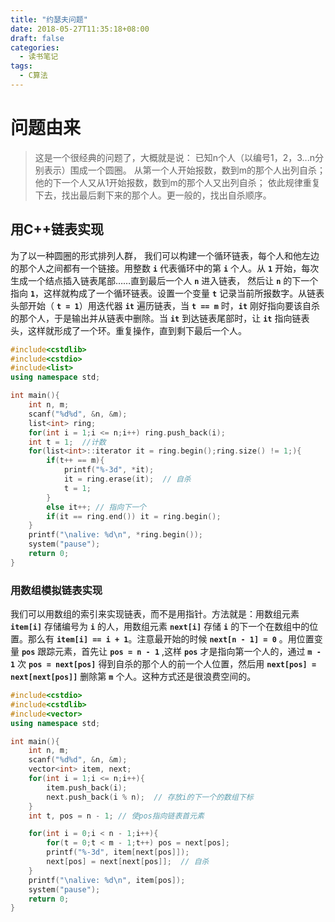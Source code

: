 ```yaml
---
title: "约瑟夫问题"
date: 2018-05-27T11:35:18+08:00
draft: false
categories:
  - 读书笔记
tags:
  - C算法
---
```


# 问题由来

>这是一个很经典的问题了，大概就是说：
已知n个人（以编号1，2，3...n分别表示）围成一个圆圈。
从第一个人开始报数，数到m的那个人出列自杀；他的下一个人又从1开始报数，数到m的那个人又出列自杀；
依此规律重复下去，找出最后剩下来的那个人。更一般的，找出自杀顺序。

## 用C++链表实现

为了以一种圆圈的形式排列人群， 我们可以构建一个循环链表，每个人和他左边的那个人之间都有一个链接。用整数 **`i`** 代表循环中的第 **`i`** 个人。从 **`1`** 开始，每次生成一个结点插入链表尾部……直到最后一个人 **`n`** 进入链表， 然后让 **`n`** 的下一个指向 **`1`**，这样就构成了一个循环链表。设置一个变量 **`t`** 记录当前所报数字。从链表头部开始（ **`t = 1`**）用迭代器 **`it`** 遍历链表，当 **`t == m`** 时，**`it`** 刚好指向要该自杀的那个人，于是输出并从链表中删除。当 **`it`** 到达链表尾部时，让 **`it`** 指向链表头，这样就形成了一个环。重复操作，直到剩下最后一个人。

```C++
#include<cstdlib>
#include<cstdio>
#include<list>
using namespace std;

int main(){
    int n, m;
    scanf("%d%d", &n, &m);
    list<int> ring;
    for(int i = 1;i <= n;i++) ring.push_back(i);
    int t = 1;  //计数
    for(list<int>::iterator it = ring.begin();ring.size() != 1;){
        if(t++ == m){
            printf("%-3d", *it);
            it = ring.erase(it);  // 自杀
            t = 1;
        }
        else it++; // 指向下一个
        if(it == ring.end()) it = ring.begin();
    }
    printf("\nalive: %d\n", *ring.begin());
    system("pause");
    return 0;
}
```

### 用数组模拟链表实现

我们可以用数组的索引来实现链表，而不是用指针。方法就是：用数组元素 **`item[i]`** 存储编号为 **`i`** 的人，用数组元素 **`next[i]`** 存储 **`i`** 的下一个在数组中的位置。那么有 **`item[i] == i + 1`**。注意最开始的时候 **`next[n - 1] = 0`** 。用位置变量 **`pos`** 跟踪元素，首先让 **`pos = n - 1`** ,这样 **`pos`** 才是指向第一个人的，通过 **`m - 1`** 次 **`pos = next[pos]`** 得到自杀的那个人的前一个人位置，然后用 **`next[pos] = next[next[pos]]`** 删除第 **`m`** 个人。这种方式还是很浪费空间的。

```C++
#include<cstdio>
#include<cstdlib>
#include<vector>
using namespace std;

int main(){
    int n, m;
    scanf("%d%d", &n, &m);
    vector<int> item, next;
    for(int i = 1;i <= n;i++){
        item.push_back(i);
        next.push_back(i % n);  // 存放i的下一个的数组下标
    } 
    int t, pos = n - 1; // 使pos指向链表首元素

    for(int i = 0;i < n - 1;i++){
        for(t = 0;t < m - 1;t++) pos = next[pos];
        printf("%-3d", item[next[pos]]);
        next[pos] = next[next[pos]];  // 自杀
    }
    printf("\nalive: %d\n", item[pos]);
    system("pause");
    return 0;
}
```
